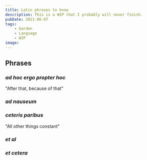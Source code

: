 ```yaml
---
title: Latin phrases to know
description: This is a WIP that I probably will never finish.
pubDate: 2021-06-07
tags:
    - Garden
    - Language
    - WIP
image:
---
```


## Phrases

### _ad hoc ergo propter hoc_

"After that, because of that"

### _ad nauseum_

### _ceteris paribus_

"All other things constant"

### _et al_

### _et cetera_
